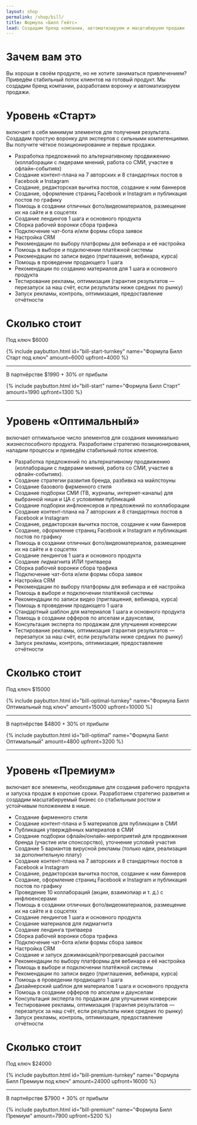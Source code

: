```yaml
---
layout: shop
permalink: /shop/bill/
title: Формула «Билл Гейтс»
lead: Создадим бренд компании, автоматизируем и масштабируем продажи
---
```


# **Зачем вам это**

Вы хороши в своём продукте, но не хотите заниматься привлечением? Приведём стабильный поток клиентов на готовый продукт. Мы создадим бренд компании, разработаем воронку и автоматизируем продажи.

# **Уровень «Старт»**

включает в себя минимум элементов для получения результата. Создадим простую воронку для экспертов с сильными компетенциями. Вы получите чёткое позиционирование и первые продажи.

- Разработка предложений по альтернативному продвижению (коллаборации с лидерами мнений, работа со СМИ, участие в офлайн-событиях)
- Создание контент-плана на 7 авторских и 8 стандартных постов в Facebook и Instagram
- Создание, редакторская вычитка постов, создание к ним баннеров
- Создание, оформление страниц Facebook и Instagram и публикация постов по графику
- Помощь в создании отличных фото/видеоматериалов, размещение их на сайте и в соцсетях
- Создание лендингов 1 шага и основного продукта
- Сборка рабочей воронки сбора трафика
- Подключение чат-бота и/или формы сбора заявок
- Настройка CRM
- Рекомендации по выбору платформы для вебинара и её настройка
- Помощь в выборе и подключении платёжной системы
- Рекомендации по записи видео (приглашения, вебинара, курса)
- Помощь в проведении продающего 1 шага
- Рекомендации по созданию материалов для 1 шага и основного продукта
- Тестирование рекламы, оптимизация (гарантия результатов — перезапуск за наш счёт, если результаты ниже средних по рынку)
- Запуск рекламы, контроль, оптимизация, предоставление отчётности

# **Сколько стоит**

Под ключ $6000

{% include paybutton.html id="bill-start-turnkey" name="Формула Билл Старт под ключ" amount=6000 upfront=4000 %}

---

В партнёрстве $1990 + 30% от прибыли

{% include paybutton.html id="bill-start" name="Формула Билл Старт" amount=1990 upfront=1300 %}

---

# **Уровень «Оптимальный»**

включает оптимальное число элементов для создания минимально жизнеспособного продукта. Разработаем стратегию позиционирования, наладим процессы и приведём стабильный поток клиентов.

- Разработка предложений по альтернативному продвижению (коллаборации с лидерами мнений, работа со СМИ, участие в офлайн-событиях).
- Создание стратегии развития бренда, разбивка на майлстоуны
- Создание базового фирменного стиля
- Создание подборки СМИ (ТВ, журналы, интернет-каналы) для выбранной ниши и ЦА с условиями публикаций
- Создание подборки инфлюенсеров и предложений по коллаборации
- Создание контент-плана на 7 авторских и 8 стандартных постов в Facebook и Instagram
- Создание, редакторская вычитка постов, создание к ним баннеров
- Создание, оформление страниц Facebook и Instagram и публикация постов по графику
- Помощь в создании отличных фото/видеоматериалов, размещение их на сайте и в соцсетях
- Создание лендингов 1 шага и основного продукта
- Создание лидмагнита ИЛИ трипваера
- Сборка рабочей воронки сбора трафика
- Подключение чат-бота и/или формы сбора заявок
- Настройка CRM
- Рекомендации по выбору платформы для вебинара и её настройка
- Помощь в выборе и подключении платёжной системы
- Рекомендации по записи видео (приглашения, вебинара, курса)
- Помощь в проведении продающего 1 шага
- Стандартный шаблон для материалов 1 шага и основного продукта
- Помощь в создании офферов по апселам и даунселам,
- Консультация эксперта по продажам для улучшения конверсии
- Тестирование рекламы, оптимизация (гарантия результатов — перезапуск за наш счёт, если результаты ниже средних по рынку)
- Запуск рекламы, контроль, оптимизация, предоставление отчётности

# **Сколько стоит**

Под ключ $15000

{% include paybutton.html id="bill-optimal-turnkey" name="Формула Билл Оптимальный под ключ" amount=15000 upfront=10000 %}

---

В партнёрстве $4800 + 30% от прибыли

{% include paybutton.html id="bill-optimal" name="Формула Билл Оптимальный" amount=4800 upfront=3200 %}

---

# **Уровень «Премиум»**

включает все элементы, необходимые для создания рабочего продукта и запуска продаж в короткие сроки. Разработаем стратегию развития и создадим масштабируемый бизнес со стабильным ростом и устойчивым положением в нише.

- Создание фирменного стиля
- Создание контент-плана и 5 материалов для публикации в СМИ
- Публикация утверждённых материалов в СМИ
- Создание подборки офлайн/онлайн-мероприятий для продвижения бренда (участие или спонсорство), уточнение условий участия
- Создание 5 вариантов вирусной рекламы (только идеи, реализация за дополнительную плату)
- Создание контент-плана на 7 авторских и 8 стандартных постов в Facebook и Instagram
- Создание, редакторская вычитка постов, создание к ним баннеров
- Создание, оформление страниц Facebook и Instagram и публикация постов по графику
- Проведение 10 коллабораций (акции, взаимопиар и т. д.) с инфлюенсерами
- Помощь в создании отличных фото/видеоматериалов, размещение их на сайте и в соцсетях
- Создание лендингов 1 шага и основного продукта
- Создание материалов для лидмагнита
- Создание лендинга трипваера
- Сборка рабочей воронки сбора трафика
- Подключение чат-бота и/или формы сбора заявок
- Настройка CRM
- Создание и запуск дожимающей/прогревающей рассылки
- Рекомендации по выбору платформы для вебинара и её настройка
- Помощь в выборе и подключении платёжной системы
- Рекомендации по записи видео (приглашения, вебинара, курса)
- Помощь в проведении продающего 1 шага
- Дизайнерский шаблон для материалов 1 шага и основного продукта
- Помощь в создании офферов по апселам и даунселам
- Консультация эксперта по продажам для улучшения конверсии
- Тестирование рекламы, оптимизация (гарантия результатов — перезапуск за наш счёт, если результаты ниже средних по рынку)
- Запуск рекламы, контроль, оптимизация, предоставление отчётности

# **Сколько стоит**

Под ключ $24000

{% include paybutton.html id="bill-premium-turnkey" name="Формула Билл Премиум под ключ" amount=24000 upfront=16000 %}

---

В партнёрстве $7900 + 30% от прибыли

{% include paybutton.html id="bill-premium" name="Формула Билл Премиум" amount=7900 upfront=5200 %}